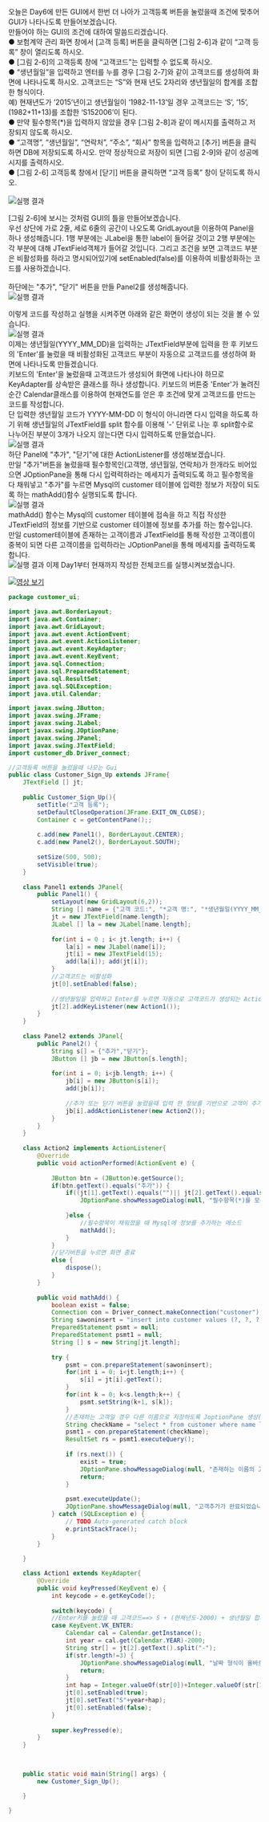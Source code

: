 오늘은 Day6에 만든 GUI에서 한번 더 나아가 고객등록 버튼을 눌렀을때 조건에 맞추어 GUI가 나타나도록 만들어보겠습니다.<br>
만들어야 하는 GUI의 조건에 대하여 말씀드리겠습니다.<br>
● 보험계약 관리 화면 창에서 [고객 등록] 버튼을 클릭하면 [그림 2-6]과 같이 “고객 등록” 창이 열리도록 하시오.<br>
● [그림 2-6]의 고객등록 창에 “고객코드”는 입력할 수 없도록 하시오.<br>
● “생년월일”을 입력하고 엔터를 누를 경우 [그림 2-7]와 같이 고객코드를 생성하여 화면에 나타나도록 하시오. 고객코드는 “S”와 현재 년도 2자리와 생년월일의 합계를 조합한 형식이다.<br>
예) 현재년도가 ‘2015’년이고 생년월일이 ‘1982-11-13’일 경우 고객코드는 ‘S’, ‘15’, (1982+11+13)를 조합한 ‘S152006’이 된다.<br>
● 만약 필수항목(*)을 입력하지 않았을 경우 [그림 2-8]과 같이 메시지를 출력하고 저장되지 않도록 하시오.<br>
● “고객명”, “생년월일”, “연락처”, “주소”, “회사” 항목을 입력하고 [추가] 버튼을 클릭하면 DB에 저장되도록 하시오. 만약 정상적으로 저장이 되면 [그림 2-9]와 같이 성공메시지를 출력하시오.<br>
● [그림 2-6] 고객등록 창에서 [닫기] 버튼을 클릭하면 “고객 등록” 창이 닫히도록 하시오.<br>
<br>
![실행 결과](https://github.com/junhyeok1667/JDBC-PROJECT-insurance-/blob/main/Day7/img.png)


[그림 2-6]에 보시는 것처럼 GUI의 틀을 만들어보겠습니다.<br>
우선 상단에 가로 2줄, 세로 6줄의 공간이 나오도록 GridLayout을 이용하여 Panel을 하나 생성해줍니다. 1행 부분에는 JLabel을 통한 label이 들어갈 것이고 2행 부분에는 각 부분에 대해 JTextField객체가 들어갈 것입니다. 그리고 조건을 보면 고객코드 부분은 비활성화를 하라고 명시되어있기에 setEnabled(false)를 이용하여 비활성화하는 코드를 사용하겠습니다.<br>
<br>
하단에는 "추가", "닫기" 버튼을 만들 Panel2를 생성해줍니다.<br>
![실행 결과](https://github.com/junhyeok1667/JDBC-PROJECT-insurance-/blob/main/Day7/img_1.png)

이렇게 코드를 작성하고 실행을 시켜주면 아래와 같은 화면이 생성이 되는 것을 볼 수 있습니다.<br>
![실행 결과](https://github.com/junhyeok1667/JDBC-PROJECT-insurance-/blob/main/Day7/img_2.png)
<br>
이제는 생년월일(YYYY_MM_DD)을 입력하는 JTextField부분에 입력을 한 후 키보드의 'Enter'를 눌렀을 때 비활성화된 고객코드 부분이 자동으로 고객코드를 생성하여 화면에 나타나도록 만들겠습니다.<br>
키보드의 'Enter'을 눌렀을때 고객코드가 생성되어 화면에 나타나야 하므로 KeyAdapter를 상속받은 클래스를 하나 생성합니다. 키보드의 버튼중 'Enter'가 눌려진 순간 Calendar클래스를 이용하여 현재연도를 얻은 후 조건에 맞게 고객코드를 만드는 코드를 작성합니다.<br>
단 입력한 생년월일 코드가 YYYY-MM-DD 이 형식이 아니라면 다시 입력을 하도록 하기 위해 생년월일의 JTextField를 split 함수를 이용해 '-' 단위로 나눈 후 split함수로 나누어진 부분이 3개가 나오지 않는다면 다시 입력하도록 만들었습니다.<br>
![실행 결과](https://github.com/junhyeok1667/JDBC-PROJECT-insurance-/blob/main/Day7/img_3.png)
<br>
하단 Panel에 "추가", "닫기"에 대한 ActionListener를 생성해보겠습니다.<br>
만일 "추가"버튼을 눌렀을때 필수항목인(고객명, 생년월일, 연락처)가 한개라도 비어있으면 JOptionPane을 통해 다시 입력력하라는 메세지가 출력되도록 하고 필수항목을 다 채워넣고 "추가"를 누르면 Mysql의 customer 테이블에 입력한 정보가 저장이 되도록 하는 mathAdd()함수 실행되도록 합니다.<br>
![실행 결과](https://github.com/junhyeok1667/JDBC-PROJECT-insurance-/blob/main/Day7/img_4.png)
<br>
mathAdd() 함수는 Mysql의 customer 테이블에 접속을 하고 직접 작성한 JTextField의 정보를 기반으로 customer 테이블에 정보를 추가를 하는 함수입니다. 만일 customer테이블에 존재하는 고객이름과 JTextField를 통해 작성한 고객이름이 중복이 되면 다른 고객이름을 입력하라는 JOptionPanel을 통해 메세지를 출력하도록 합니다.<br>
![실행 결과](https://github.com/junhyeok1667/JDBC-PROJECT-insurance-/blob/main/Day7/img_5.png)
이제 Day1부터 현재까지 작성한 전체코드를 실행시켜보겠습니다.<br>

[![영상 보기](Day7.png)](https://tv.kakao.com/v/445015295)<br>

```java
package customer_ui;

import java.awt.BorderLayout;
import java.awt.Container;
import java.awt.GridLayout;
import java.awt.event.ActionEvent;
import java.awt.event.ActionListener;
import java.awt.event.KeyAdapter;
import java.awt.event.KeyEvent;
import java.sql.Connection;
import java.sql.PreparedStatement;
import java.sql.ResultSet;
import java.sql.SQLException;
import java.util.Calendar;

import javax.swing.JButton;
import javax.swing.JFrame;
import javax.swing.JLabel;
import javax.swing.JOptionPane;
import javax.swing.JPanel;
import javax.swing.JTextField;
import customer_db.Driver_connect;

//고객등록 버튼을 눌렀을때 나오는 Gui
public class Customer_Sign_Up extends JFrame{
	JTextField [] jt;
	
	public Customer_Sign_Up(){
		setTitle("고객 등록");
		setDefaultCloseOperation(JFrame.EXIT_ON_CLOSE);
		Container c = getContentPane();;
		
		c.add(new Panel1(), BorderLayout.CENTER);
		c.add(new Panel2(), BorderLayout.SOUTH);
		
		setSize(500, 500);
		setVisible(true);
	}
	
	class Panel1 extends JPanel{
		public Panel1() {
			setLayout(new GridLayout(6,2));
			String [] name = {"고객 코드:", "*고객 명:", "*생년월일(YYYY_MM_DD):", "*연락처:", "주소:", "회사:"};
			jt = new JTextField[name.length];
			JLabel [] la = new JLabel[name.length];
			
			for(int i = 0 ; i< jt.length; i++) {
				la[i] = new JLabel(name[i]);
				jt[i] = new JTextField(15);
				add(la[i]); add(jt[i]);
			}
			//고객코드는 비활성화
			jt[0].setEnabled(false);
			
			//생년월일을 입력하고 Enter를 누르면 자동으로 고객코드가 생성되는 ActionListener
			jt[2].addKeyListener(new Action1());
		}
	}
	
	class Panel2 extends JPanel{
		public Panel2() {
			String s[] = {"추가","닫기"};
			JButton [] jb = new JButton[s.length];
			
			for(int i = 0; i<jb.length; i++) {
				jb[i] = new JButton(s[i]);
				add(jb[i]);	
				
				//추가 또는 닫기 버튼을 눌렀을때 입력 한 정보를 기반으로 고객이 추가되는 ActionListener
				jb[i].addActionListener(new Action2());
			}
		}
	}
	
	class Action2 implements ActionListener{
		@Override
		public void actionPerformed(ActionEvent e) {
			
			JButton btn = (JButton)e.getSource();
			if(btn.getText().equals("추가")) {
				if((jt[1].getText().equals("")|| jt[2].getText().equals("")||jt[3].getText().equals(""))) {
					JOptionPane.showMessageDialog(null, "필수항목(*)를 모두 입력해주세요","고객 등록 에러",JOptionPane.ERROR_MESSAGE);
					
				}else {
					//필수항목이 채워졌을 때 Mysql에 정보를 추가하는 메소드
					mathAdd();
				}
			}
			//닫기버튼을 누르면 화면 종료
			else {
				dispose();
			}
		}
	
		public void mathAdd() {
			boolean exist = false;
			Connection con = Driver_connect.makeConnection("customer");
			String sawoninsert = "insert into customer values (?, ?, ?, ?, ?, ?) ";
			PreparedStatement psmt = null;
			PreparedStatement psmt1 = null;
			String [] s = new String[jt.length];
			
			try {
				psmt = con.prepareStatement(sawoninsert);
				for(int i = 0; i<jt.length;i++) {
					s[i] = jt[i].getText();		
				}
				for(int k = 0; k<s.length;k++) {
					psmt.setString(k+1, s[k]);
				}
				//존재하는 고객일 경우 다른 이름으로 저장하도록 JoptionPane 생성(108~116)
				String checkName = "select * from customer where name like '"+s[1]+"'";
				psmt1 = con.prepareStatement(checkName);
				ResultSet rs = psmt1.executeQuery();
				
				if (rs.next()) {
	                exist = true;
	                JOptionPane.showMessageDialog(null, "존재하는 이름의 고객입니다. 다른이름을 입력해주세요.");
	                return;
	            }
				
				psmt.executeUpdate();
				JOptionPane.showMessageDialog(null, "고객추가가 완료되었습니다");
			} catch (SQLException e) {
				// TODO Auto-generated catch block
				e.printStackTrace();
			}
		}
		
	}

	class Action1 extends KeyAdapter{
		@Override
		public void keyPressed(KeyEvent e) {
			int keycode = e.getKeyCode();
			
			switch(keycode) {
			//Enter키를 눌렀을 때 고객코드==> S + (현재년도-2000) + 생년월일 합계 
			case KeyEvent.VK_ENTER:
				Calendar cal = Calendar.getInstance();
				int year = cal.get(Calendar.YEAR)-2000;
				String str[] = jt[2].getText().split("-");
				if(str.length!=3) {
					JOptionPane.showMessageDialog(null, "날짜 형식이 올바르지 않습니다. 다시 입력해주세요.", "오류", JOptionPane.ERROR_MESSAGE);
					return;
				}
				int hap = Integer.valueOf(str[0])+Integer.valueOf(str[1])+Integer.valueOf(str[2]);
				jt[0].setEnabled(true);
				jt[0].setText("S"+year+hap);
				jt[0].setEnabled(false);
			}
			
			super.keyPressed(e);
		}
	}
	


	public static void main(String[] args) {
		new Customer_Sign_Up();

	}

}

